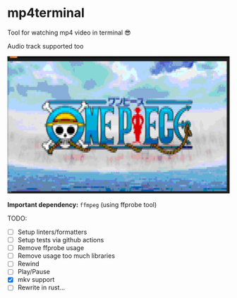 # mp4terminal

Tool for watching mp4 video in terminal 😎

Audio track supported too

![Example](./pics/example.png)

**Important dependency:** `ffmpeg` (using ffprobe tool)

TODO:
- [ ] Setup linters/formatters
- [ ] Setup tests via github actions
- [ ] Remove ffprobe usage
- [ ] Remove usage too much libraries
- [ ] Rewind
- [ ] Play/Pause
- [x] mkv support
- [ ] Rewrite in rust...
